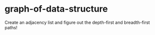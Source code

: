 # graph-of-data-structure
Create an adjacency list and figure out the depth-first and breadth-first paths!
